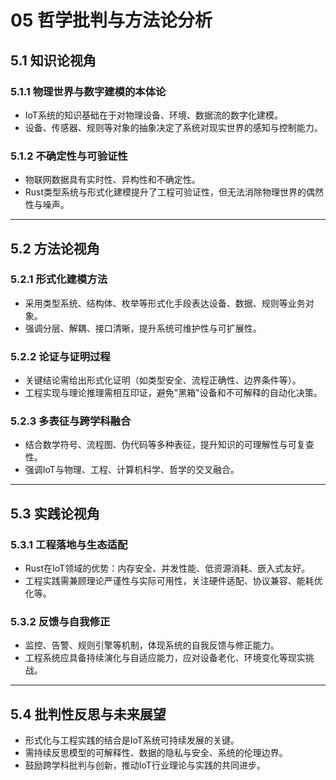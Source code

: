 # 05 哲学批判与方法论分析

## 5.1 知识论视角

### 5.1.1 物理世界与数字建模的本体论

- IoT系统的知识基础在于对物理设备、环境、数据流的数字化建模。
- 设备、传感器、规则等对象的抽象决定了系统对现实世界的感知与控制能力。

### 5.1.2 不确定性与可验证性

- 物联网数据具有实时性、异构性和不确定性。
- Rust类型系统与形式化建模提升了工程可验证性，但无法消除物理世界的偶然性与噪声。

---

## 5.2 方法论视角

### 5.2.1 形式化建模方法

- 采用类型系统、结构体、枚举等形式化手段表达设备、数据、规则等业务对象。
- 强调分层、解耦、接口清晰，提升系统可维护性与可扩展性。

### 5.2.2 论证与证明过程

- 关键结论需给出形式化证明（如类型安全、流程正确性、边界条件等）。
- 工程实现与理论推理需相互印证，避免"黑箱"设备和不可解释的自动化决策。

### 5.2.3 多表征与跨学科融合

- 结合数学符号、流程图、伪代码等多种表征，提升知识的可理解性与可复查性。
- 强调IoT与物理、工程、计算机科学、哲学的交叉融合。

---

## 5.3 实践论视角

### 5.3.1 工程落地与生态适配

- Rust在IoT领域的优势：内存安全、并发性能、低资源消耗、嵌入式友好。
- 工程实践需兼顾理论严谨性与实际可用性，关注硬件适配、协议兼容、能耗优化等。

### 5.3.2 反馈与自我修正

- 监控、告警、规则引擎等机制，体现系统的自我反馈与修正能力。
- 工程系统应具备持续演化与自适应能力，应对设备老化、环境变化等现实挑战。

---

## 5.4 批判性反思与未来展望

- 形式化与工程实践的结合是IoT系统可持续发展的关键。
- 需持续反思模型的可解释性、数据的隐私与安全、系统的伦理边界。
- 鼓励跨学科批判与创新，推动IoT行业理论与实践的共同进步。
